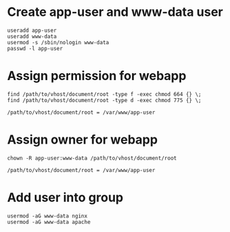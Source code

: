 # Create app-user and www-data user
```
useradd app-user
useradd www-data
usermod -s /sbin/nologin www-data
passwd -l app-user
```

# Assign permission for webapp
```
find /path/to/vhost/document/root -type f -exec chmod 664 {} \;
find /path/to/vhost/document/root -type d -exec chmod 775 {} \;

/path/to/vhost/document/root = /var/www/app-user  
```

# Assign owner for webapp
```
chown -R app-user:www-data /path/to/vhost/document/root

/path/to/vhost/document/root = /var/www/app-user
```

# Add user into group
```
usermod -aG www-data nginx
usermod -aG www-data apache
```
